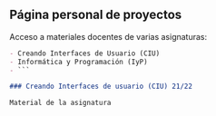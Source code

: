 ## Página personal de proyectos

Acceso a materiales docentes de varias asignaturas:

```markdown
- Creando Interfaces de Usuario (CIU)
- Informática y Programación (IyP)
- ```

### Creando Interfaces de usuario (CIU) 21/22

Material de la asignatura



